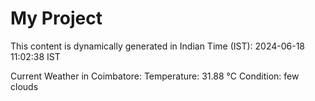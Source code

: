 # My Project

This content is dynamically generated in Indian Time (IST): 2024-06-18 11:02:38 IST


Current Weather in Coimbatore:
Temperature: 31.88 °C
Condition: few clouds

